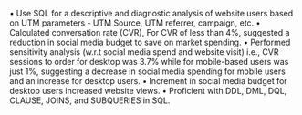 •	Use SQL for a descriptive and diagnostic analysis of website users based on UTM parameters - UTM Source, UTM referrer, campaign, etc.
•	Calculated conversation rate (CVR), For CVR of less than 4%, suggested a reduction in social media budget to save on market spending.
•	Performed sensitivity analysis (w.r.t social media spend and website visit) i.e., CVR sessions to order for desktop was 3.7% while for mobile-based users was just 1%, suggesting a decrease in social media spending for mobile users and an increase for desktop users.
•	Increment in social media budget for desktop users increased website views.
•	Proficient with DDL, DML, DQL, CLAUSE, JOINS, and SUBQUERIES in SQL.

